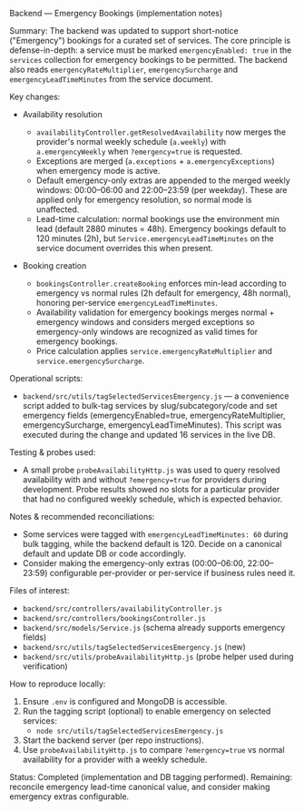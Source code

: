 Backend — Emergency Bookings (implementation notes)

Summary:
The backend was updated to support short-notice ("Emergency") bookings for a curated set of services. The core principle is defense-in-depth: a service must be marked `emergencyEnabled: true` in the `services` collection for emergency bookings to be permitted. The backend also reads `emergencyRateMultiplier`, `emergencySurcharge` and `emergencyLeadTimeMinutes` from the service document.

Key changes:
- Availability resolution
  - `availabilityController.getResolvedAvailability` now merges the provider's normal weekly schedule (`a.weekly`) with `a.emergencyWeekly` when `?emergency=true` is requested.
  - Exceptions are merged (`a.exceptions` + `a.emergencyExceptions`) when emergency mode is active.
  - Default emergency-only extras are appended to the merged weekly windows: 00:00–06:00 and 22:00–23:59 (per weekday). These are applied only for emergency resolution, so normal mode is unaffected.
  - Lead-time calculation: normal bookings use the environment min lead (default 2880 minutes = 48h). Emergency bookings default to 120 minutes (2h), but `Service.emergencyLeadTimeMinutes` on the service document overrides this when present.

- Booking creation
  - `bookingsController.createBooking` enforces min-lead according to emergency vs normal rules (2h default for emergency, 48h normal), honoring per-service `emergencyLeadTimeMinutes`.
  - Availability validation for emergency bookings merges normal + emergency windows and considers merged exceptions so emergency-only windows are recognized as valid times for emergency bookings.
  - Price calculation applies `service.emergencyRateMultiplier` and `service.emergencySurcharge`.

Operational scripts:
- `backend/src/utils/tagSelectedServicesEmergency.js` — a convenience script added to bulk-tag services by slug/subcategory/code and set emergency fields (emergencyEnabled=true, emergencyRateMultiplier, emergencySurcharge, emergencyLeadTimeMinutes). This script was executed during the change and updated 16 services in the live DB.

Testing & probes used:
- A small probe `probeAvailabilityHttp.js` was used to query resolved availability with and without `?emergency=true` for providers during development. Probe results showed no slots for a particular provider that had no configured weekly schedule, which is expected behavior.

Notes & recommended reconciliations:
- Some services were tagged with `emergencyLeadTimeMinutes: 60` during bulk tagging, while the backend default is 120. Decide on a canonical default and update DB or code accordingly.
- Consider making the emergency-only extras (00:00–06:00, 22:00–23:59) configurable per-provider or per-service if business rules need it.

Files of interest:
- `backend/src/controllers/availabilityController.js`
- `backend/src/controllers/bookingsController.js`
- `backend/src/models/Service.js` (schema already supports emergency fields)
- `backend/src/utils/tagSelectedServicesEmergency.js` (new)
- `backend/src/utils/probeAvailabilityHttp.js` (probe helper used during verification)

How to reproduce locally:
1. Ensure `.env` is configured and MongoDB is accessible.
2. Run the tagging script (optional) to enable emergency on selected services:
   - `node src/utils/tagSelectedServicesEmergency.js`
3. Start the backend server (per repo instructions).
4. Use `probeAvailabilityHttp.js` to compare `?emergency=true` vs normal availability for a provider with a weekly schedule.

Status: Completed (implementation and DB tagging performed). Remaining: reconcile emergency lead-time canonical value, and consider making emergency extras configurable.
